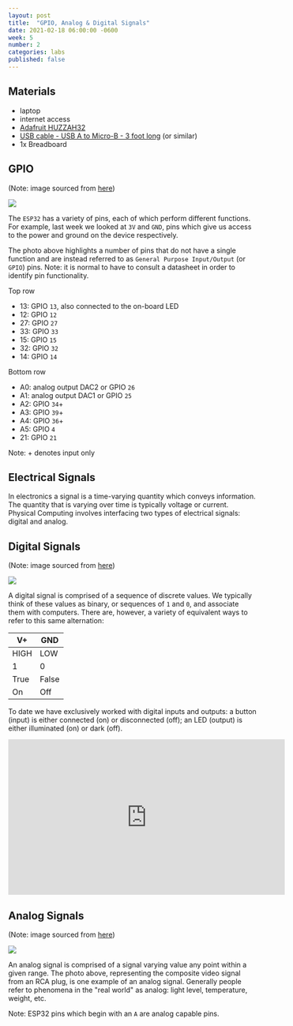 ```yaml
---
layout: post
title:  "GPIO, Analog & Digital Signals"
date: 2021-02-18 06:00:00 -0600
week: 5
number: 2
categories: labs
published: false
---
```


## Materials

* laptop
* internet access
* [Adafruit HUZZAH32](https://www.adafruit.com/product/3591)
* [USB cable - USB A to Micro-B - 3 foot long](https://www.adafruit.com/product/592) (or similar)
* 1x Breadboard

## GPIO

(Note: image sourced from [here](https://learn.adafruit.com/adafruit-huzzah32-esp32-feather/pinouts))

![]({{site.url}}/assets/imgs/feather_gpio.jpg)

The `ESP32` has a variety of pins, each of which perform different functions. For example, last week we looked at `3V` and `GND`, pins which give us access to the power and ground on the device respectively.

The photo above highlights a number of pins that do not have a single function and are instead referred to as `General Purpose Input/Output` (or `GPIO`) pins. Note: it is normal to have to consult a datasheet in order to identify pin functionality.

Top row
* 13: GPIO `13`, also connected to the on-board LED
* 12: GPIO `12`
* 27: GPIO `27`
* 33: GPIO `33`
* 15: GPIO `15`
* 32: GPIO `32`
* 14: GPIO `14`

Bottom row
* A0: analog output DAC2 or GPIO `26`
* A1: analog output DAC1 or GPIO `25`
* A2: GPIO `34`+
* A3: GPIO `39`+
* A4: GPIO `36`+
* A5: GPIO `4`
* 21: GPIO `21`

Note: + denotes input only


## Electrical Signals

In electronics a signal is a time-varying quantity which conveys information. The quantity that is varying over time is typically voltage or current. Physical Computing involves interfacing two types of electrical signals: digital and analog.


## Digital Signals

(Note: image sourced from [here](https://learn.sparkfun.com/tutorials/analog-vs-digital/all#digital-signals))

![]({{site.url}}/assets/imgs/digital_sig.png)

A digital signal is comprised of a sequence of discrete values. We typically think of these values as binary, or sequences of `1` and `0`, and associate them with computers. There are, however, a variety of equivalent ways to refer to this same alternation:

|V+|GND|
|-------|--------|
| HIGH | LOW |
| 1 | 0 |
| True | False |
| On | Off |

To date we have exclusively worked with digital inputs and outputs: a button (input) is either connected (on) or disconnected (off); an LED (output) is either illuminated (on) or dark (off).

<iframe width="560" height="315" src="https://www.youtube.com/embed/aAwJlD-m_hE" frameborder="0" allow="accelerometer; autoplay; encrypted-media; gyroscope; picture-in-picture" allowfullscreen></iframe>

## Analog Signals

(Note: image sourced from [here](https://learn.sparkfun.com/tutorials/analog-vs-digital/all#analog-signals))

![]({{site.url}}/assets/imgs/analog_sig.png)

An analog signal is comprised of a signal varying value any point within a given range. The photo above, representing the composite video signal from an RCA plug, is one example of an analog signal. Generally people refer to phenomena in the "real world" as analog: light level, temperature, weight, etc.

Note: ESP32 pins which begin with an `A` are analog capable pins.
